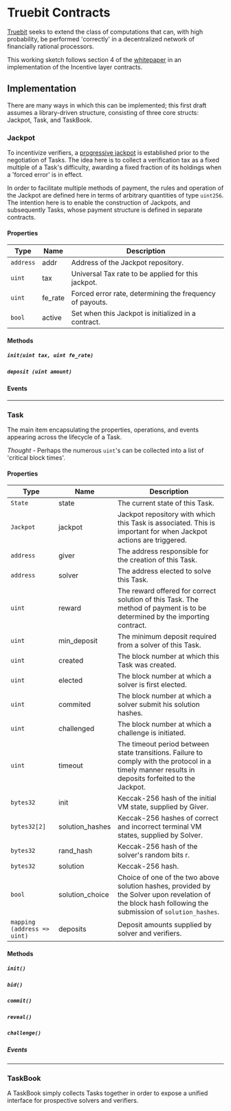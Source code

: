 # Truebit Contracts

[Truebit](https://truebit.io) seeks to extend the class of computations that can, with high probability, be performed 'correctly' in a decentralized network of financially rational processors.

This working sketch follows section 4 of the [whitepaper](https://people.cs.uchicago.edu/~teutsch/papers/truebit.pdf) in an implementation of the Incentive layer contracts. 

## Implementation

There are many ways in which this can be implemented; this first draft assumes a library-driven structure, consisting of three core structs: Jackpot, Task, and TaskBook. 


### Jackpot 

To incentivize verifiers, a [progressive jackpot](https://en.wikipedia.org/wiki/Progressive_jackpot) is established prior to the negotiation of Tasks. The idea here is to collect a verification tax as a fixed multiple of a Task's difficulty, awarding a fixed fraction of its holdings when a 'forced error' is in effect. 

In order to facilitate multiple methods of payment, the rules and operation of the Jackpot are defined here in terms of arbitrary quantities of type `uint256`. The intention here is
to enable the construction of Jackpots, and subsequently Tasks, whose payment structure is defined in separate contracts.



#### Properties 


| Type | Name | Description |
|------|------|-------------|
| `address` | addr | Address of the Jackpot repository. |
| `uint` | tax | Universal Tax rate to be applied for this jackpot. |
| `uint` | fe_rate | Forced error rate, determining the frequency of payouts. |
| `bool` | active | Set when this Jackpot is initialized in a contract. |


#### Methods

##### `init(uint tax, uint fe_rate)`

##### `deposit (uint amount)`

#### Events



***

### Task

The main item encapsulating the properties, operations, and events appearing across the lifecycle of a Task. 

*Thought* - Perhaps the numerous `uint`'s can be collected into a list of 'critical block times'.


#### Properties


| Type | Name | Description |
|------|------|-------------|
| `State` | state| The current state of this Task. |
| `Jackpot` | jackpot | Jackpot repository with which this Task is associated. This is important for when Jackpot actions are triggered. |
| `address` | giver | The address responsible for the creation of this Task. |
| `address` | solver | The address elected to solve this Task. |
| `uint` | reward | The reward offered for correct solution of this Task. The method of payment is to be determined by the importing contract. |
| `uint` | min_deposit | The minimum deposit required from a solver of this Task. |
| `uint` | created | The block number at which this Task was created. |
| `uint` | elected | The block number at which a solver is first elected. |
| `uint` | commited | The block number at which a solver submit his solution hashes. |
| `uint` | challenged | The block number at which a challenge is initiated. |   
| `uint` | timeout | The timeout period between state transitions. Failure to comply with the protocol in a timely manner results in deposits forfeited to the Jackpot. |
| `bytes32` | init | Keccak-256 hash of the initial VM state, supplied by Giver. |
| `bytes32[2]` | solution_hashes | Keccak-256 hashes of correct and incorrect terminal VM states, supplied by Solver. |
| `bytes32` | rand_hash | Keccak-256 hash of the solver's random bits r. |
| `bytes32` | solution | Keccak-256 hash. |
| `bool` | solution_choice | Choice of one of the two above solution hashes, provided by the Solver upon revelation of the block hash following the submission of `solution_hashes`. |
| `mapping (address => uint)` | deposits | Deposit amounts supplied by solver and verifiers. |



#### Methods

##### `init()`

##### `bid()`

##### `commit()`

##### `reveal()`

##### `challenge()`

##### Events

***

### TaskBook 

A TaskBook simply collects Tasks together in order to expose a unified interface for prospective solvers and verifiers.
